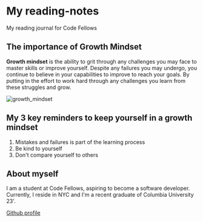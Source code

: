 # My reading-notes
My reading journal for Code Fellows

## The importance of Growth Mindset
**Growth mindset** is the ability to grit through any challenges you may face to master skills or improve yourself. Despite any failures you may undergo, you continue to believe in your capabilities to improve to reach your goals. By putting in the effort to work hard through any challenges you learn from these struggles and grow. 

![growth_mindset](https://user-images.githubusercontent.com/72041281/232587238-0b7211ca-401c-48f0-b067-2a78f1c86181.png)


## My 3 key reminders to keep yourself in a growth mindset
1. Mistakes and failures is part of the learning process
2. Be kind to yourself
3. Don't compare yourself to others

## About myself
I am a student at Code Fellows, aspiring to become a software developer. Currently, I reside in NYC and I'm a recent graduate of Columbia University 23'.

[Github profile](https://github.com/jennisung)

